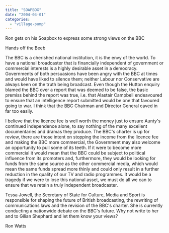 ```yaml
---
title: "SOAPBOX"
date: "2004-04-01"
categories: 
  - "village-pump"
---
```


Ron gets on his Soapbox to express some strong views on the BBC

Hands off the Beeb

The BBC is a cherished national institution, it is the envy of the world. To have a national broadcaster that is financially independent of government or commercial interests is a highly desirable asset in a democracy. Governments of both persuasions have been angry with the BBC at times and would have liked to silence them; neither Labour nor Conservative are always keen on the truth being broadcast. Even though the Hutton enquiry blamed the BBC over a report that was deemed to be false, the basic premiss behind the report was true, i.e. that Alastair Campbell endeavoured to ensure that an intelligence report submitted would be one that favoured going to war. I think that the BBC Chairman and Director General caved in far too easily.

I believe that the licence fee is well worth the money just to ensure Aunty's continued independence alone, to say nothing of the many excellent documentaries and dramas they produce. The BBC's charter is up for review, there are those intent on stopping the income from the licence fee and making the BBC more commercial, the Government may also welcome an opportunity to pull some of its teeth. If it were to become more commercial it would mean that the BBC could be subject to political influence from its promoters and, furthermore, they would be looking for funds from the same source as the other commercial media, which would mean the same funds spread more thinly and could only result in a further reduction in the quality of our TV and radio programmes. It would be a tragedy if we were to lose this national asset, we must do all we can to ensure that we retain a truly independent broadcaster.

Tessa Jowell, the Secretary of State for Culture, Media and Sport is responsible for shaping the future of British broadcasting, the rewriting of communications laws and the revision of the BBC's charter. She is currently conducting a nationwide debate on the BBC's future. Why not write to her and to Gilian Shephard and let them know your views?

Ron Watts
